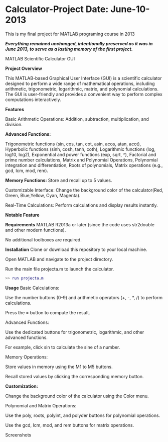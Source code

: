 # Calculator-Project Date: June-10-2013
This is my final project for MATLAB programing course in 2013

***Everything remained unchanged, intentionally preserved as it was in June 2013, to serve as a lasting memory of the first project.***


MATLAB Scientific Calculator GUI

**Project Overview**

This MATLAB-based Graphical User Interface (GUI) is a scientific calculator designed to perform a wide range of mathematical operations, including arithmetic, trigonometric, logarithmic, matrix, and polynomial calculations. The GUI is user-friendly and provides a convenient way to perform complex computations interactively.

**Features**

Basic Arithmetic Operations: Addition, subtraction, multiplication, and division.

**Advanced Functions:**

Trigonometric functions (sin, cos, tan, cot, asin, acos, atan, acot),
Hyperbolic functions (sinh, cosh, tanh, coth),
Logarithmic functions (log, log10, log2),
Exponential and power functions (exp, sqrt, ^),
Factorial and prime number calculations,
Matrix and Polynomial Operations,
Polynomial integration and differentiation,
Roots of polynomials,
Matrix operations (e.g., gcd, lcm, mod, rem).

**Memory Functions:** Store and recall up to 5 values.

Customizable Interface: Change the background color of the calculator(Red, Green, Blue,Yellow, Cyan, Magenta).

Real-Time Calculations: Perform calculations and display results instantly.

**Notable Feature**



**Requirements**
MATLAB R2013a or later (since the code uses str2double and other modern functions).

No additional toolboxes are required.

**Installation**
Clone or download this repository to your local machine.

Open MATLAB and navigate to the project directory.

Run the main file projecta.m to launch the calculator.

```matlab
>> run projecta.m
```

**Usage**
Basic Calculations:

Use the number buttons (0-9) and arithmetic operators (+, -, *, /) to perform calculations.

Press the = button to compute the result.

Advanced Functions:

Use the dedicated buttons for trigonometric, logarithmic, and other advanced functions.

For example, click sin to calculate the sine of a number.

Memory Operations:

Store values in memory using the M1 to M5 buttons.

Recall stored values by clicking the corresponding memory button.

**Customization:**

Change the background color of the calculator using the Color menu.

Polynomial and Matrix Operations:

Use the poly, roots, polyint, and polyder buttons for polynomial operations.

Use the gcd, lcm, mod, and rem buttons for matrix operations.

Screenshots
